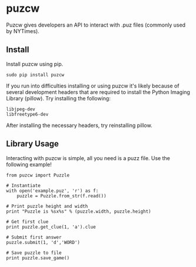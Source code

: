 # puzcw

Puzcw gives developers an API to interact with .puz files (commonly used by NYTimes).

## Install

Install puzcw using pip.

```
sudo pip install puzcw
```

If you run into difficulties installing or using puzcw it's likely because of several development headers that are required to install the Python Imaging Library (pillow). Try installing the following:

```
libjpeg-dev
libfreetype6-dev
```

After installing the necessary headers, try reinstalling pillow.


## Library Usage
Interacting with puzcw is simple, all you need is a puzz file. Use the following example!

```
from puzcw import Puzzle

# Instantiate
with open('example.puz', 'r') as f:
    puzzle = Puzzle.from_str(f.read())

# Print puzzle height and width
print "Puzzle is %sx%s" % (puzzle.width, puzzle.height)

# Get first clue
print puzzle.get_clue(1, 'a').clue

# Submit first answer
puzzle.submit(1, 'd','WORD')

# Save puzzle to file
print puzzle.save_game()
```